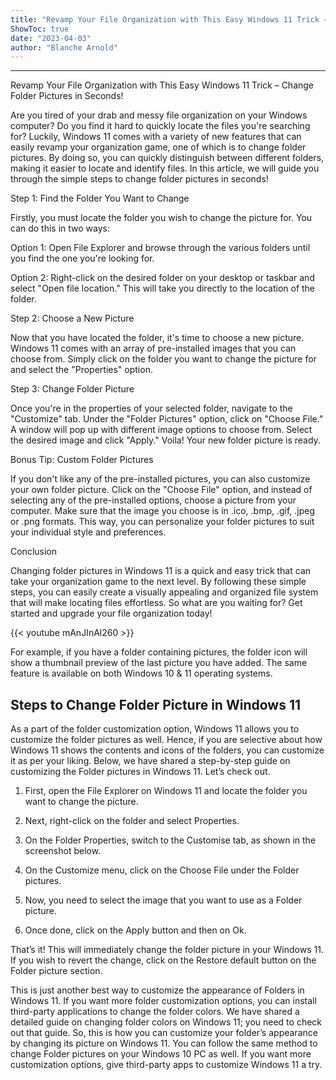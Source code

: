 ```yaml
---
title: "Revamp Your File Organization with This Easy Windows 11 Trick – Change Folder Pictures in Seconds!"
ShowToc: true 
date: "2023-04-03"
author: "Blanche Arnold"
---
```

*****
Revamp Your File Organization with This Easy Windows 11 Trick – Change Folder Pictures in Seconds!

Are you tired of your drab and messy file organization on your Windows computer? Do you find it hard to quickly locate the files you're searching for? Luckily, Windows 11 comes with a variety of new features that can easily revamp your organization game, one of which is to change folder pictures. By doing so, you can quickly distinguish between different folders, making it easier to locate and identify files. In this article, we will guide you through the simple steps to change folder pictures in seconds!

Step 1: Find the Folder You Want to Change

Firstly, you must locate the folder you wish to change the picture for. You can do this in two ways:

Option 1: Open File Explorer and browse through the various folders until you find the one you're looking for.

Option 2: Right-click on the desired folder on your desktop or taskbar and select "Open file location." This will take you directly to the location of the folder.

Step 2: Choose a New Picture

Now that you have located the folder, it's time to choose a new picture. Windows 11 comes with an array of pre-installed images that you can choose from. Simply click on the folder you want to change the picture for and select the "Properties" option.

Step 3: Change Folder Picture

Once you're in the properties of your selected folder, navigate to the "Customize" tab. Under the "Folder Pictures" option, click on "Choose File." A window will pop up with different image options to choose from. Select the desired image and click "Apply." Voila! Your new folder picture is ready.

Bonus Tip: Custom Folder Pictures

If you don't like any of the pre-installed pictures, you can also customize your own folder picture. Click on the "Choose File" option, and instead of selecting any of the pre-installed options, choose a picture from your computer. Make sure that the image you choose is in .ico, .bmp, .gif, .jpeg or .png formats. This way, you can personalize your folder pictures to suit your individual style and preferences.

Conclusion

Changing folder pictures in Windows 11 is a quick and easy trick that can take your organization game to the next level. By following these simple steps, you can easily create a visually appealing and organized file system that will make locating files effortless. So what are you waiting for? Get started and upgrade your file organization today!

{{< youtube mAnJInAl260 >}} 



For example, if you have a folder containing pictures, the folder icon will show a thumbnail preview of the last picture you have added. The same feature is available on both Windows 10 & 11 operating systems.

 
## Steps to Change Folder Picture in Windows 11


As a part of the folder customization option, Windows 11 allows you to customize the folder pictures as well. Hence, if you are selective about how Windows 11 shows the contents and icons of the folders, you can customize it as per your liking. Below, we have shared a step-by-step guide on customizing the Folder pictures in Windows 11. Let’s check out.
1. First, open the File Explorer on Windows 11 and locate the folder you want to change the picture.
2. Next, right-click on the folder and select Properties.

3. On the Folder Properties, switch to the Customise tab, as shown in the screenshot below.

4. On the Customize menu, click on the Choose File under the Folder pictures.

5. Now, you need to select the image that you want to use as a Folder picture.
6. Once done, click on the Apply button and then on Ok.

That’s it! This will immediately change the folder picture in your Windows 11. If you wish to revert the change, click on the Restore default button on the Folder picture section.

This is just another best way to customize the appearance of Folders in Windows 11. If you want more folder customization options, you can install third-party applications to change the folder colors. We have shared a detailed guide on changing folder colors on Windows 11; you need to check out that guide.
So, this is how you can customize your folder’s appearance by changing its picture on Windows 11. You can follow the same method to change Folder pictures on your Windows 10 PC as well. If you want more customization options, give third-party apps to customize Windows 11 a try.




